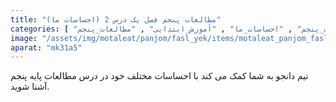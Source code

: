 ```yaml
---
title: "مطالعات پنجم فصل یک درس 2 (احساسات ما)"
categories: [ "فصل_اول_مطالعات_اجتماعی_پنجم" , "درس_دوم_مطالعات_پنجم" , "احساسات_ما" , "آموزش_ابتدایی" , "مطالعات_پنجم" ]
image: "/assets/img/motaleat/panjom/fasl_yek/items/motaleat_panjom_fasl_yek_dars2.jpg"
aparat: "mk31a5"
---
```


تیم دانجو به شما کمک می کند با احساسات مختلف خود در درس مطالعات پایه پنجم آشنا شوید.
